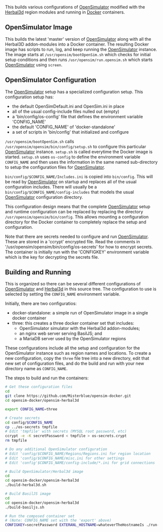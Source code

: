 This builds various configurations of [OpenSimulator] modified with the
[Herbal3d] region modules and running in [Docker] containers.

## OpenSimulator Image

This builds the latest 'master' version of [OpenSimulator] along with all the Herbal3D
addon-modules into a Docker container. The resulting Docker image has scripts
to run, log, and keep running the [OpenSimulator] instance. The image starts at
`/usr/opensim/bootOpenSim.sh` which checks for initial setup conditions and
then runs `/usr/opensim/run.opensim.sh` which starts [OpenSimulator] using `screen`.

## OpenSimulator Configuration

The [OpenSimulator] setup has a specialized configuration setup. This configuration
setup has:

- the default OpenSimDefault.ini and OpenSim.ini in place
- all of the usual config-include files nulled out (empty)
- a 'bin/config/os-config' file that defines the environment variable 'CONFIG_NAME'
- the default 'CONFIG_NAME' of 'docker-standalone'
- a set of scripts in 'bin/config' that initialized and configure

`/usr/opensim/bootOpenSim.sh` calls `/usr/opensim/opensim/bin/config/setup.sh` to
configure this particular [OpenSimulator] instance. `setup.sh` is called everytime
the Docker image is started. `setup.sh` uses `os-config` to define the environment
variable `CONFIG_NAME` and then uses the information in the same named sub-directory
to setup the configuration files for [OpenSimulator].

`bin/config/$CONFIG_NAME/Includes.ini` is copied into `bin/config`. This will be read
by [OpenSimulator] on startup and replaces all of the usual configuration includes.
There will usually be a `bin/config/$CONFIG_NAME/config-includes` that models the
usual [OpenSimulator] configuration directory.

This configuration design means that the complete [OpenSimulator] setup and
runtime configuration can be replaced by replacing the directory
`/usr/opensim/opensim/bin/config`. This allows mounting a configuration directory
for the Docker container to completely replace the setup and configuration.

Note that there are secrets needed to configure and run [OpenSimulator].
These are stored in a 'ccrypt' encrypted file. Read the comments in
'/usr/opensim/opensim/bin/config/os-secrets' for how to encrypt secrets.
The container is initially run with the 'CONFIGKEY' environment variable
which is the key for decrypting the secrets file.

## Building and Running

This is organized so there can be several different configurations
of [OpenSimulator] and [Herbal3d] in this source tree.
The configuration to use is selected by setting the `CONFIG_NAME`
environment variable.

Initially, there are two configuratios:

- docker-standalone: a simple run of OpenSimulator image in a single docker container
- three: this creates a three docker container set that includes:
  * OpenSimulator simulator with the Herbal3d addon-modules;
  * an nginx web server serving BasilJS; and
  * a MariaDB server used by the OpenSimulator regions

These configurations include all the setup and configuration for the
OpenSimulator instance such as region names and locations.
To create a new configuration, copy the `three` file tree into
a new directory, edit that new set of configuration files, and
do the build and run with your new directory name as `CONFIG_NAME`.

The steps to build and run the containers:

```bash
# Get these configuration files
cd
git clone https://github.com/Misterblue/opensim-docker.git
cd opensim-docker/opensim-herbal3d

export CONFIG_NAME=three

# Create secrets
cd config/$CONFIG_NAME
cp ../os-secrets tmpfile
# Edit 'tmpfile' with secrets (MYSQL root password, etc)
ccrypt -e -K secretPassword < tmpfile > os-secrets.crypt
rm tmpfile

# Do any additional OpenSimulator configuration
# Edit 'config/$CONFIG_NAME/Regions/Regions.ini for region location
# Edit 'config/$CONFIG_NAME/misc.ini for other settings
# Edit 'config'$CONFIG_NAME/config-include/*.ini for grid connections

# Build OpenSimulator/Herbal3d image
cd
cd opensim-docker/opensim-herbal3d
./build-herbal3d.sh

# Build BasilJS image
cd
cd opensim-docker/opensim-herbal3d
./build-basiljs.sh

# Run the composed container set
# (Note: CONFIG_NAME set with the 'export' above)
CONFIGKEY=secretPassword EXTERANL_HOSTNAME=whateverTheHostnameIs ./run-herbal3d.sh

```

[OpenSimulator]: https://opensimulator.org
[Docker]: https://www.docker.com
[Herbal3d]: https://www.herbal3d.org

